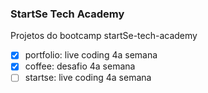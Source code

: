 ### StartSe Tech Academy

Projetos do bootcamp startSe-tech-academy
- [x] portfolio: live coding 4a semana
- [x] coffee: desafio 4a semana
- [ ] startse: live coding 4a semana
